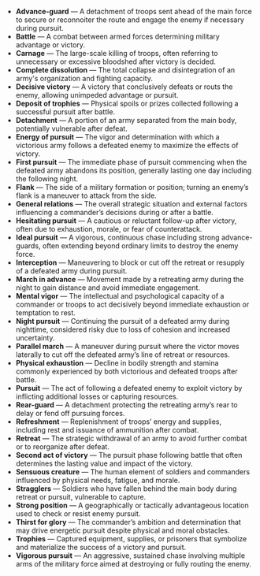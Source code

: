 - **Advance-guard** — A detachment of troops sent ahead of the main force to secure or reconnoiter the route and engage the enemy if necessary during pursuit.  
- **Battle** — A combat between armed forces determining military advantage or victory.  
- **Carnage** — The large-scale killing of troops, often referring to unnecessary or excessive bloodshed after victory is decided.  
- **Complete dissolution** — The total collapse and disintegration of an army's organization and fighting capacity.  
- **Decisive victory** — A victory that conclusively defeats or routs the enemy, allowing unimpeded advantage or pursuit.  
- **Deposit of trophies** — Physical spoils or prizes collected following a successful pursuit after battle.  
- **Detachment** — A portion of an army separated from the main body, potentially vulnerable after defeat.  
- **Energy of pursuit** — The vigor and determination with which a victorious army follows a defeated enemy to maximize the effects of victory.  
- **First pursuit** — The immediate phase of pursuit commencing when the defeated army abandons its position, generally lasting one day including the following night.  
- **Flank** — The side of a military formation or position; turning an enemy’s flank is a maneuver to attack from the side.  
- **General relations** — The overall strategic situation and external factors influencing a commander’s decisions during or after a battle.  
- **Hesitating pursuit** — A cautious or reluctant follow-up after victory, often due to exhaustion, morale, or fear of counterattack.  
- **Ideal pursuit** — A vigorous, continuous chase including strong advance-guards, often extending beyond ordinary limits to destroy the enemy force.  
- **Interception** — Maneuvering to block or cut off the retreat or resupply of a defeated army during pursuit.  
- **March in advance** — Movement made by a retreating army during the night to gain distance and avoid immediate engagement.  
- **Mental vigor** — The intellectual and psychological capacity of a commander or troops to act decisively beyond immediate exhaustion or temptation to rest.  
- **Night pursuit** — Continuing the pursuit of a defeated army during nighttime, considered risky due to loss of cohesion and increased uncertainty.  
- **Parallel march** — A maneuver during pursuit where the victor moves laterally to cut off the defeated army’s line of retreat or resources.  
- **Physical exhaustion** — Decline in bodily strength and stamina commonly experienced by both victorious and defeated troops after battle.  
- **Pursuit** — The act of following a defeated enemy to exploit victory by inflicting additional losses or capturing resources.  
- **Rear-guard** — A detachment protecting the retreating army’s rear to delay or fend off pursuing forces.  
- **Refreshment** — Replenishment of troops’ energy and supplies, including rest and issuance of ammunition after combat.  
- **Retreat** — The strategic withdrawal of an army to avoid further combat or to reorganize after defeat.  
- **Second act of victory** — The pursuit phase following battle that often determines the lasting value and impact of the victory.  
- **Sensuous creature** — The human element of soldiers and commanders influenced by physical needs, fatigue, and morale.  
- **Stragglers** — Soldiers who have fallen behind the main body during retreat or pursuit, vulnerable to capture.  
- **Strong position** — A geographically or tactically advantageous location used to check or resist enemy pursuit.  
- **Thirst for glory** — The commander’s ambition and determination that may drive energetic pursuit despite physical and moral obstacles.  
- **Trophies** — Captured equipment, supplies, or prisoners that symbolize and materialize the success of a victory and pursuit.  
- **Vigorous pursuit** — An aggressive, sustained chase involving multiple arms of the military force aimed at destroying or fully routing the enemy.
